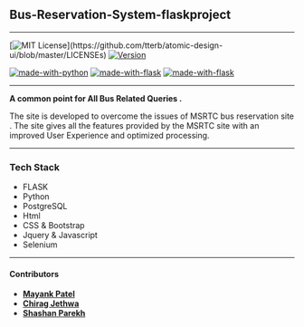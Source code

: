 ## Bus-Reservation-System-flaskproject

----
[![MIT License](https://img.shields.io/apm/l/atomic-design-ui.svg?)](https://github.com/tterb/atomic-design-ui/blob/master/LICENSEs)
  [![Version](https://badge.fury.io/gh/tterb%2FHyde.svg)](https://badge.fury.io/gh/tterb%2FHyde)
  
  [![made-with-python](https://img.shields.io/badge/Made%20with-Python-1f425f.svg)](https://www.python.org/)
  [![made-with-flask](https://img.shields.io/badge/Made%20with-Flask-red.svg)](http://flask.palletsprojects.com/en/1.1.x/)
  [![made-with-flask](https://img.shields.io/badge/Made%20with-Postgresql-1abc9c.svg)](http://flask.palletsprojects.com/en/1.1.x/)

----

**A common point for All Bus Related Queries .**

The site is developed to overcome the issues of MSRTC bus reservation site . 
The site gives all the features provided by the MSRTC site with an improved User Experience and optimized processing. 

----

### Tech Stack

-   FLASK
-   Python
-   PostgreSQL
-   Html
-   CSS & Bootstrap
-   Jquery & Javascript
-   Selenium

----
#### Contributors

- [**Mayank Patel**](https://github.com/Maaayank)
- [**Chirag Jethwa**](https://github.com/chiragjethwa6)
- [**Shashan Parekh**](https://github.com/shashanparekh)
